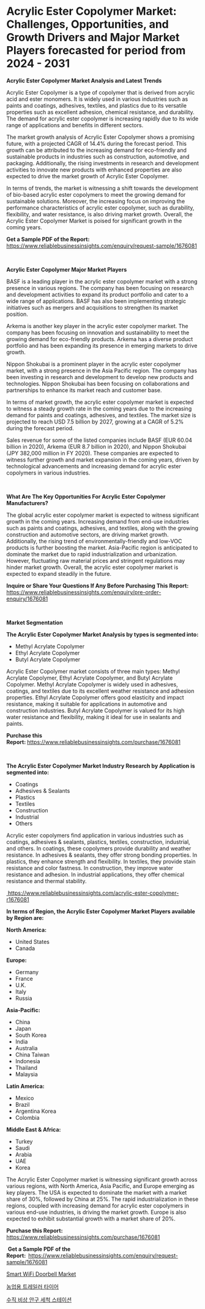 <p><h1>Acrylic Ester Copolymer Market: Challenges, Opportunities, and Growth Drivers and Major Market Players forecasted for period from 2024 - 2031</h1></p><p><strong>Acrylic Ester Copolymer Market Analysis and Latest Trends</strong></p>
<p><p>Acrylic Ester Copolymer is a type of copolymer that is derived from acrylic acid and ester monomers. It is widely used in various industries such as paints and coatings, adhesives, textiles, and plastics due to its versatile properties such as excellent adhesion, chemical resistance, and durability. The demand for acrylic ester copolymer is increasing rapidly due to its wide range of applications and benefits in different sectors.</p><p>The market growth analysis of Acrylic Ester Copolymer shows a promising future, with a projected CAGR of 14.4% during the forecast period. This growth can be attributed to the increasing demand for eco-friendly and sustainable products in industries such as construction, automotive, and packaging. Additionally, the rising investments in research and development activities to innovate new products with enhanced properties are also expected to drive the market growth of Acrylic Ester Copolymer.</p><p>In terms of trends, the market is witnessing a shift towards the development of bio-based acrylic ester copolymers to meet the growing demand for sustainable solutions. Moreover, the increasing focus on improving the performance characteristics of acrylic ester copolymer, such as durability, flexibility, and water resistance, is also driving market growth. Overall, the Acrylic Ester Copolymer Market is poised for significant growth in the coming years.</p></p>
<p><strong>Get a Sample PDF of the Report:&nbsp;</strong> <a href="https://www.reliablebusinessinsights.com/enquiry/request-sample/1676081">https://www.reliablebusinessinsights.com/enquiry/request-sample/1676081</a></p>
<p>&nbsp;</p>
<p><strong>Acrylic Ester Copolymer Major Market Players</strong></p>
<p><p>BASF is a leading player in the acrylic ester copolymer market with a strong presence in various regions. The company has been focusing on research and development activities to expand its product portfolio and cater to a wide range of applications. BASF has also been implementing strategic initiatives such as mergers and acquisitions to strengthen its market position.</p><p>Arkema is another key player in the acrylic ester copolymer market. The company has been focusing on innovation and sustainability to meet the growing demand for eco-friendly products. Arkema has a diverse product portfolio and has been expanding its presence in emerging markets to drive growth.</p><p>Nippon Shokubai is a prominent player in the acrylic ester copolymer market, with a strong presence in the Asia Pacific region. The company has been investing in research and development to develop new products and technologies. Nippon Shokubai has been focusing on collaborations and partnerships to enhance its market reach and customer base.</p><p>In terms of market growth, the acrylic ester copolymer market is expected to witness a steady growth rate in the coming years due to the increasing demand for paints and coatings, adhesives, and textiles. The market size is projected to reach USD 7.5 billion by 2027, growing at a CAGR of 5.2% during the forecast period.</p><p>Sales revenue for some of the listed companies include BASF (EUR 60.04 billion in 2020), Arkema (EUR 8.7 billion in 2020), and Nippon Shokubai (JPY 382,000 million in FY 2020). These companies are expected to witness further growth and market expansion in the coming years, driven by technological advancements and increasing demand for acrylic ester copolymers in various industries.</p></p>
<p>&nbsp;</p>
<p><strong>What Are The Key Opportunities For Acrylic Ester Copolymer Manufacturers?</strong></p>
<p><p>The global acrylic ester copolymer market is expected to witness significant growth in the coming years. Increasing demand from end-use industries such as paints and coatings, adhesives, and textiles, along with the growing construction and automotive sectors, are driving market growth. Additionally, the rising trend of environmentally-friendly and low-VOC products is further boosting the market. Asia-Pacific region is anticipated to dominate the market due to rapid industrialization and urbanization. However, fluctuating raw material prices and stringent regulations may hinder market growth. Overall, the acrylic ester copolymer market is expected to expand steadily in the future.</p></p>
<p><strong>Inquire or Share Your Questions If Any Before Purchasing This Report:</strong> <a href="https://www.reliablebusinessinsights.com/enquiry/pre-order-enquiry/1676081">https://www.reliablebusinessinsights.com/enquiry/pre-order-enquiry/1676081</a></p>
<p>&nbsp;</p>
<p><strong>Market Segmentation</strong></p>
<p><strong>The Acrylic Ester Copolymer Market Analysis by types is segmented into:</strong></p>
<p><ul><li>Methyl Acrylate Copolymer</li><li>Ethyl Acrylate Copolymer</li><li>Butyl Acrylate Copolymer</li></ul></p>
<p><p>Acrylic Ester Copolymer market consists of three main types: Methyl Acrylate Copolymer, Ethyl Acrylate Copolymer, and Butyl Acrylate Copolymer. Methyl Acrylate Copolymer is widely used in adhesives, coatings, and textiles due to its excellent weather resistance and adhesion properties. Ethyl Acrylate Copolymer offers good elasticity and impact resistance, making it suitable for applications in automotive and construction industries. Butyl Acrylate Copolymer is valued for its high water resistance and flexibility, making it ideal for use in sealants and paints.</p></p>
<p><strong>Purchase this Report:&nbsp;</strong><a href="https://www.reliablebusinessinsights.com/purchase/1676081">https://www.reliablebusinessinsights.com/purchase/1676081</a></p>
<p>&nbsp;</p>
<p><strong>The Acrylic Ester Copolymer Market Industry Research by Application is segmented into:</strong></p>
<p><ul><li>Coatings</li><li>Adhesives & Sealants</li><li>Plastics</li><li>Textiles</li><li>Construction</li><li>Industrial</li><li>Others</li></ul></p>
<p><p>Acrylic ester copolymers find application in various industries such as coatings, adhesives & sealants, plastics, textiles, construction, industrial, and others. In coatings, these copolymers provide durability and weather resistance. In adhesives & sealants, they offer strong bonding properties. In plastics, they enhance strength and flexibility. In textiles, they provide stain resistance and color fastness. In construction, they improve water resistance and adhesion. In industrial applications, they offer chemical resistance and thermal stability.</p></p>
<p><a href="https://www.reliablebusinessinsights.com/acrylic-ester-copolymer-r1676081">&nbsp;https://www.reliablebusinessinsights.com/acrylic-ester-copolymer-r1676081</a></p>
<p><strong>In terms of Region, the Acrylic Ester Copolymer Market Players available by Region are:</strong></p>
<p>
    <p> <strong> North America: </strong>
        <ul>
            <li>United States</li>
            <li>Canada</li>
        </ul>
        </p> 
    <p> <strong> Europe: </strong>
        <ul>
            <li>Germany</li>
            <li>France</li>
            <li>U.K.</li>
            <li>Italy</li>
            <li>Russia</li>
        </ul>
        </p> 
    <p> <strong> Asia-Pacific: </strong>
        <ul>
            <li>China</li>
            <li>Japan</li>
            <li>South Korea</li>
            <li>India</li>
            <li>Australia</li>
            <li>China Taiwan</li>
            <li>Indonesia</li>
            <li>Thailand</li>
            <li>Malaysia</li>
        </ul>
        </p> 
    <p> <strong> Latin America: </strong>
        <ul>
            <li>Mexico</li>
            <li>Brazil</li>
            <li>Argentina Korea</li>
            <li>Colombia</li>
        </ul>
        </p> 
    <p> <strong> Middle East & Africa: </strong>
        <ul>
            <li>Turkey</li>
            <li>Saudi</li>
            <li>Arabia</li>
            <li>UAE</li>
            <li>Korea</li>
        </ul>
    </p>
    </p>
<p><p>The Acrylic Ester Copolymer market is witnessing significant growth across various regions, with North America, Asia Pacific, and Europe emerging as key players. The USA is expected to dominate the market with a market share of 30%, followed by China at 25%. The rapid industrialization in these regions, coupled with increasing demand for acrylic ester copolymers in various end-use industries, is driving the market growth. Europe is also expected to exhibit substantial growth with a market share of 20%.</p></p>
<p><strong>Purchase this Report: </strong><a href="https://www.reliablebusinessinsights.com/purchase/1676081">https://www.reliablebusinessinsights.com/purchase/1676081</a></p>
<p>&nbsp;<strong>Get a Sample PDF of the Report:&nbsp;&nbsp;</strong><a href="https://www.reliablebusinessinsights.com/enquiry/request-sample/1676081">https://www.reliablebusinessinsights.com/enquiry/request-sample/1676081</a></p>
<p><strong></strong></p>
<p><p><a href="https://view.publitas.com/reportprime-1/smart-wifi-doorbell-market-trends-and-analysis-opportunities-and-challenges-for-future-growth-2024-2031/">Smart WiFi Doorbell Market</a></p><p><a href="https://medium.com/@ethanmorar2011/%EB%86%8D%EC%97%85%EC%9A%A9-%ED%8A%B8%EB%A0%88%EC%9D%BC%EB%9F%AC-%ED%83%80%EC%9D%B4%EC%96%B4-%EC%8B%9C%EC%9E%A5-%EC%A0%84%EB%A7%9D-%EB%B0%8F-2024%EB%85%84%EB%B6%80%ED%84%B0-2031%EB%85%84%EA%B9%8C%EC%A7%80%EC%9D%98-%EC%98%88%EC%B8%A1-da9d9d9f7517">농업용 트레일러 타이어</a></p><p><a href="https://medium.com/@madalyell456456/%EC%88%98%EC%A7%81-%EB%B9%84%EC%83%81-%EB%88%88-%EC%84%B8%EC%B2%99-%EC%8A%A4%ED%85%8C%EC%9D%B4%EC%85%98-%EC%8B%9C%EC%9E%A5-%EA%B7%9C%EB%AA%A8%EB%8A%94-%EC%97%B0%ED%8F%89%EA%B7%A0-%EC%84%B1%EC%9E%A5%EB%A5%A0%EC%9D%B4-%EB%A1%9C-%EC%A6%9D%EA%B0%80%ED%95%98%EA%B3%A0-%EC%9E%88%EC%9C%BC%EB%A9%B0-%EC%9D%B4-%EB%B3%B4%EA%B3%A0%EC%84%9C%EB%8A%94-%EC%8B%9C%EC%9E%A5-%EB%B6%84%ED%95%A0-%EC%84%B1%EC%9E%A5-%EB%B0%8F-2024%EB%85%84%EB%B6%80%ED%84%B0-2031%EB%85%84%EA%B9%8C%EC%A7%80%EC%9D%98-%EC%98%88%EC%B8%A1-%EB%B6%84%EC%84%9D%EC%9D%84-%EB%8B%A4%EB%A3%A8%EA%B3%A0-%EC%9E%88%EC%8A%B5%EB%8B%88%EB%8B%A4-31e3eeecf207">수직 비상 안구 세척 스테이션</a></p></p>